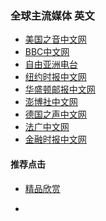 ### 全球主流媒体 英文
- [美国之音中文网](https://www.voachinese.com/)
- [BBC中文网](http://www.bbc.co.uk/zhongwen/simp/mobile/)
- [自由亚洲电台](https://www.rfa.org/mandarin/)
- [纽约时报中文网](https://m.cn.nytimes.com/)
- [华盛顿邮报中文网](https://www.washingtonpost.com/)
- [澎博社中文网]()
- [德国之声中文网]()
- [法广中文网]()
- [金融时报中文网](https://www.ftchinese.com/)



#### 推荐点击
- [精品欣赏](https://summer200.github.io/content/main)

- [](mediaen)

